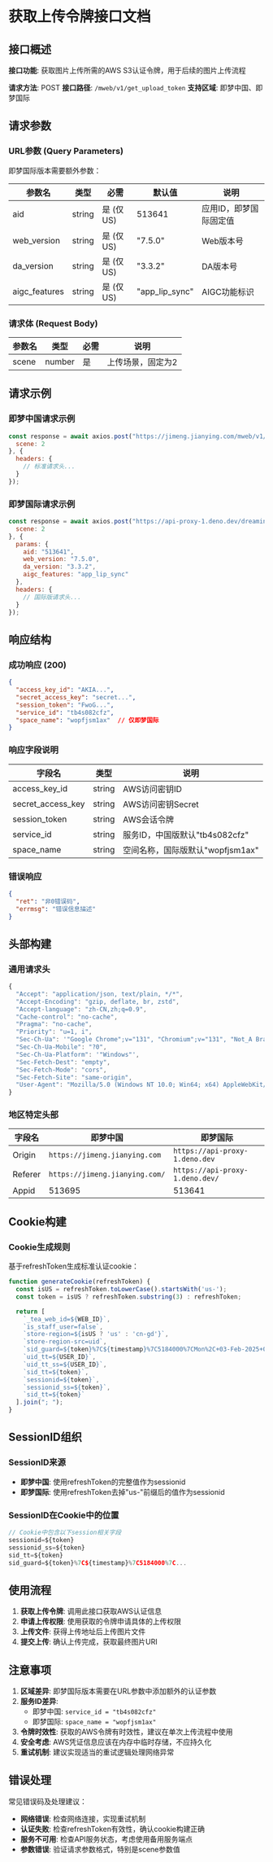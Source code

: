 # 获取上传令牌接口文档

## 接口概述

**接口功能**: 获取图片上传所需的AWS S3认证令牌，用于后续的图片上传流程

**请求方法**: POST
**接口路径**: `/mweb/v1/get_upload_token`
**支持区域**: 即梦中国、即梦国际

## 请求参数

### URL参数 (Query Parameters)

即梦国际版本需要额外参数：

| 参数名 | 类型 | 必需 | 默认值 | 说明 |
|--------|------|------|--------|------|
| aid | string | 是 (仅US) | 513641 | 应用ID，即梦国际固定值 |
| web_version | string | 是 (仅US) | "7.5.0" | Web版本号 |
| da_version | string | 是 (仅US) | "3.3.2" | DA版本号 |
| aigc_features | string | 是 (仅US) | "app_lip_sync" | AIGC功能标识 |

### 请求体 (Request Body)

| 参数名 | 类型 | 必需 | 说明 |
|--------|------|------|------|
| scene | number | 是 | 上传场景，固定为2 |

## 请求示例

### 即梦中国请求示例

```javascript
const response = await axios.post("https://jimeng.jianying.com/mweb/v1/get_upload_token", {
  scene: 2
}, {
  headers: {
    // 标准请求头...
  }
});
```

### 即梦国际请求示例

```javascript
const response = await axios.post("https://api-proxy-1.deno.dev/dreamina/us/mweb/v1/get_upload_token", {
  scene: 2
}, {
  params: {
    aid: "513641",
    web_version: "7.5.0",
    da_version: "3.3.2",
    aigc_features: "app_lip_sync"
  },
  headers: {
    // 国际版请求头...
  }
});
```

## 响应结构

### 成功响应 (200)

```json
{
  "access_key_id": "AKIA...",
  "secret_access_key": "secret...",
  "session_token": "FwoG...",
  "service_id": "tb4s082cfz",
  "space_name": "wopfjsm1ax"  // 仅即梦国际
}
```

### 响应字段说明

| 字段名 | 类型 | 说明 |
|--------|------|------|
| access_key_id | string | AWS访问密钥ID |
| secret_access_key | string | AWS访问密钥Secret |
| session_token | string | AWS会话令牌 |
| service_id | string | 服务ID，中国版默认"tb4s082cfz" |
| space_name | string | 空间名称，国际版默认"wopfjsm1ax" |

### 错误响应

```json
{
  "ret": "非0错误码",
  "errmsg": "错误信息描述"
}
```

## 头部构建

### 通用请求头

```javascript
{
  "Accept": "application/json, text/plain, */*",
  "Accept-Encoding": "gzip, deflate, br, zstd",
  "Accept-language": "zh-CN,zh;q=0.9",
  "Cache-control": "no-cache",
  "Pragma": "no-cache",
  "Priority": "u=1, i",
  "Sec-Ch-Ua": '"Google Chrome";v="131", "Chromium";v="131", "Not_A Brand";v="24"',
  "Sec-Ch-Ua-Mobile": "?0",
  "Sec-Ch-Ua-Platform": '"Windows"',
  "Sec-Fetch-Dest": "empty",
  "Sec-Fetch-Mode": "cors",
  "Sec-Fetch-Site": "same-origin",
  "User-Agent": "Mozilla/5.0 (Windows NT 10.0; Win64; x64) AppleWebKit/537.36 (KHTML, like Gecko) Chrome/131.0.0.0 Safari/537.36"
}
```

### 地区特定头部

| 字段名 | 即梦中国 | 即梦国际 |
|--------|----------|----------|
| Origin | `https://jimeng.jianying.com` | `https://api-proxy-1.deno.dev` |
| Referer | `https://jimeng.jianying.com/` | `https://api-proxy-1.deno.dev/` |
| Appid | 513695 | 513641 |

## Cookie构建

### Cookie生成规则

基于refreshToken生成标准认证cookie：

```javascript
function generateCookie(refreshToken) {
  const isUS = refreshToken.toLowerCase().startsWith('us-');
  const token = isUS ? refreshToken.substring(3) : refreshToken;

  return [
    `_tea_web_id=${WEB_ID}`,
    `is_staff_user=false`,
    `store-region=${isUS ? 'us' : 'cn-gd'}`,
    `store-region-src=uid`,
    `sid_guard=${token}%7C${timestamp}%7C5184000%7CMon%2C+03-Feb-2025+08%3A17%3A09+GMT`,
    `uid_tt=${USER_ID}`,
    `uid_tt_ss=${USER_ID}`,
    `sid_tt=${token}`,
    `sessionid=${token}`,
    `sessionid_ss=${token}`,
    `sid_tt=${token}`
  ].join("; ");
}
```

## SessionID组织

### SessionID来源

- **即梦中国**: 使用refreshToken的完整值作为sessionid
- **即梦国际**: 使用refreshToken去掉"us-"前缀后的值作为sessionid

### SessionID在Cookie中的位置

```javascript
// Cookie中包含以下session相关字段
sessionid=${token}
sessionid_ss=${token}
sid_tt=${token}
sid_guard=${token}%7C${timestamp}%7C5184000%7C...
```

## 使用流程

1. **获取上传令牌**: 调用此接口获取AWS认证信息
2. **申请上传权限**: 使用获取的令牌申请具体的上传权限
3. **上传文件**: 获得上传地址后上传图片文件
4. **提交上传**: 确认上传完成，获取最终图片URI

## 注意事项

1. **区域差异**: 即梦国际版本需要在URL参数中添加额外的认证参数
2. **服务ID差异**:
   - 即梦中国: `service_id = "tb4s082cfz"`
   - 即梦国际: `space_name = "wopfjsm1ax"`
3. **令牌时效性**: 获取的AWS令牌有时效性，建议在单次上传流程中使用
4. **安全考虑**: AWS凭证信息应该在内存中临时存储，不应持久化
5. **重试机制**: 建议实现适当的重试逻辑处理网络异常

## 错误处理

常见错误码及处理建议：

- **网络错误**: 检查网络连接，实现重试机制
- **认证失败**: 检查refreshToken有效性，确认cookie构建正确
- **服务不可用**: 检查API服务状态，考虑使用备用服务端点
- **参数错误**: 验证请求参数格式，特别是scene参数值